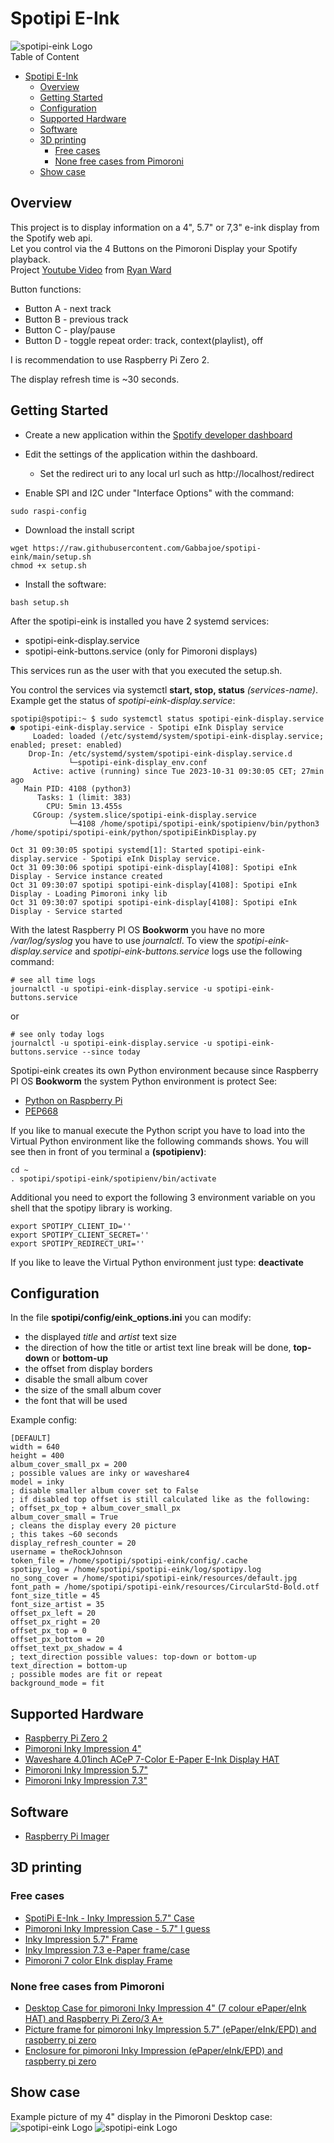 # Spotipi E-Ink
![spotipi-eink Logo](/images/logo.png)</br>
Table of Content
- [Spotipi E-Ink](#spotipi-e-ink)
  - [Overview](#overview)
  - [Getting Started](#getting-started)
  - [Configuration](#configuration)
  - [Supported Hardware](#supported-hardware)
  - [Software](#software)
  - [3D printing](#3d-printing)
    - [Free cases](#free-cases)
    - [None free cases from Pimoroni](#none-free-cases-from-pimoroni)
  - [Show case](#show-case)
## Overview
This project is to display information on a 4", 5.7" or 7,3" e-ink display from the Spotify web api.</br>
Let you control via the 4 Buttons on the Pimoroni Display your Spotify playback.</br>
Project [Youtube Video](https://www.youtube.com/watch?v=uQYIAYa27ds) from [Ryan Ward ](https://github.com/ryanwa18)

Button functions:
* Button A - next track
* Button B - previous track
* Button C - play/pause
* Button D - toggle repeat order: track, context(playlist), off

I is recommendation to use Raspberry Pi Zero 2.

The display refresh time is ~30 seconds.

## Getting Started
* Create a new application within the [Spotify developer dashboard](https://developer.spotify.com/dashboard/applications)
* Edit the settings of the application within the dashboard.
    * Set the redirect uri to any local url such as http://localhost/redirect

* Enable SPI and I2C under "Interface Options" with the command:
```
sudo raspi-config
```

* Download the install script
```
wget https://raw.githubusercontent.com/Gabbajoe/spotipi-eink/main/setup.sh
chmod +x setup.sh
```

* Install the software: 
```
bash setup.sh
```

After the spotipi-eink is installed you have 2 systemd services:
* spotipi-eink-display.service
* spotipi-eink-buttons.service (only for Pimoroni displays)

This services run as the user with that you executed the setup.sh.

You control the services via systemctl **start, stop, status** *(services-name)*. Example get the status of *spotipi-eink-display.service*:
```
spotipi@spotipi:~ $ sudo systemctl status spotipi-eink-display.service
● spotipi-eink-display.service - Spotipi eInk Display service
     Loaded: loaded (/etc/systemd/system/spotipi-eink-display.service; enabled; preset: enabled)
    Drop-In: /etc/systemd/system/spotipi-eink-display.service.d
             └─spotipi-eink-display_env.conf
     Active: active (running) since Tue 2023-10-31 09:30:05 CET; 27min ago
   Main PID: 4108 (python3)
      Tasks: 1 (limit: 383)
        CPU: 5min 13.455s
     CGroup: /system.slice/spotipi-eink-display.service
             └─4108 /home/spotipi/spotipi-eink/spotipienv/bin/python3 /home/spotipi/spotipi-eink/python/spotipiEinkDisplay.py

Oct 31 09:30:05 spotipi systemd[1]: Started spotipi-eink-display.service - Spotipi eInk Display service.
Oct 31 09:30:06 spotipi spotipi-eink-display[4108]: Spotipi eInk Display - Service instance created
Oct 31 09:30:07 spotipi spotipi-eink-display[4108]: Spotipi eInk Display - Loading Pimoroni inky lib
Oct 31 09:30:07 spotipi spotipi-eink-display[4108]: Spotipi eInk Display - Service started
```

With the latest Raspberry PI OS **Bookworm** you have no more */var/log/syslog* you have to use *journalctl*. To view the *spotipi-eink-display.service* and *spotipi-eink-buttons.service* logs use the following command:

```
# see all time logs
journalctl -u spotipi-eink-display.service -u spotipi-eink-buttons.service
```
or
```
# see only today logs
journalctl -u spotipi-eink-display.service -u spotipi-eink-buttons.service --since today
```

Spotipi-eink creates its own Python environment because since Raspberry PI OS **Bookworm** the system Python environment is protect See:
* [Python on Raspberry Pi](https://www.raspberrypi.com/documentation/computers/os.html#python-on-raspberry-pi)
* [PEP668](https://peps.python.org/pep-0668/)

If you like to manual execute the Python script you have to load into the Virtual Python environment like the following commands shows. You will see then in front of you terminal a **(spotipienv)**:
```
cd ~
. spotipi/spotipi-eink/spotipienv/bin/activate
```
Additional you need to export the following 3 environment variable on you shell that the spotipy library is working.
```
export SPOTIPY_CLIENT_ID=''
export SPOTIPY_CLIENT_SECRET=''
export SPOTIPY_REDIRECT_URI=''
```
If you like to leave the Virtual Python environment just type: **deactivate**


## Configuration
In the file **spotipi/config/eink_options.ini** you can modify:
* the displayed *title* and *artist* text size
* the direction of how the title or artist text line break will be done, **top-down** or **bottom-up**
* the offset from display borders
* disable the small album cover
* the size of the small album cover
* the font that will be used

Example config:

```
[DEFAULT]
width = 640
height = 400
album_cover_small_px = 200
; possible values are inky or waveshare4
model = inky
; disable smaller album cover set to False
; if disabled top offset is still calculated like as the following:
; offset_px_top + album_cover_small_px
album_cover_small = True
; cleans the display every 20 picture
; this takes ~60 seconds
display_refresh_counter = 20
username = theRockJohnson
token_file = /home/spotipi/spotipi-eink/config/.cache
spotipy_log = /home/spotipi/spotipi-eink/log/spotipy.log
no_song_cover = /home/spotipi/spotipi-eink/resources/default.jpg
font_path = /home/spotipi/spotipi-eink/resources/CircularStd-Bold.otf
font_size_title = 45
font_size_artist = 35
offset_px_left = 20
offset_px_right = 20
offset_px_top = 0
offset_px_bottom = 20
offset_text_px_shadow = 4
; text_direction possible values: top-down or bottom-up
text_direction = bottom-up
; possible modes are fit or repeat
background_mode = fit
```

## Supported Hardware
* [Raspberry Pi Zero 2](https://www.raspberrypi.com/products/raspberry-pi-zero-2-w/)
* [Pimoroni Inky Impression 4"](https://shop.pimoroni.com/products/inky-impression-4?variant=39599238807635)
* [Waveshare 4.01inch ACeP 7-Color E-Paper E-Ink Display HAT](https://www.waveshare.com/product/displays/e-paper/epaper-2/4.01inch-e-paper-hat-f.htm)
* [Pimoroni Inky Impression 5.7"](https://shop.pimoroni.com/products/inky-impression-5-7?variant=32298701324371)
* [Pimoroni Inky Impression 7.3"](https://shop.pimoroni.com/products/inky-impression-7-3?variant=40512683376723)


## Software
* [Raspberry Pi Imager](https://www.raspberrypi.com/software/)

## 3D printing
### Free cases
* [SpotiPi E-Ink - Inky Impression 5.7" Case](https://cults3d.com/en/3d-model/gadget/spotipi-e-ink-inky-impression-5-7-case)
* [Pimoroni Inky Impression Case - 5.7" I guess](https://www.printables.com/de/model/51765-pimoroni-inky-impression-case/files)
* [Inky Impression 5.7" Frame](https://www.printables.com/de/model/603008-inky-impression-57-frame)
* [Inky Impression 7.3 e-Paper frame/case](https://www.printables.com/de/model/585713-inky-impression-73-e-paper-framecase)
* [Pimoroni 7 color EInk display Frame](https://www.thingiverse.com/thing:4666925)
### None free cases from Pimoroni
* [Desktop Case for pimoroni Inky Impression 4" (7 colour ePaper/eInk HAT) and Raspberry Pi Zero/3 A+](https://cults3d.com/en/3d-model/gadget/desktop-case-for-pimoroni-inky-impression-4-7-colour-epaper-eink-hat-and-raspberry-pi-zero-3-a)
* [Picture frame for pimoroni Inky Impression 5.7" (ePaper/eInk/EPD) and raspberry pi zero](https://cults3d.com/en/3d-model/gadget/picture-frame-for-pimoroni-inky-impression-epaper-eink-epd-and-raspberry-pi-zero)
* [Enclosure for pimoroni Inky Impression (ePaper/eInk/EPD) and raspberry pi zero](https://cults3d.com/en/3d-model/gadget/enclosure-for-pimoroni-inky-impression-epaper-eink-epd-and-raspberry-pi-zero)

## Show case
Example picture of my 4" display in the Pimoroni Desktop case:
![spotipi-eink Logo](/images/example.jpg)
![spotipi-eink Logo](/images/no_song.jpg)
